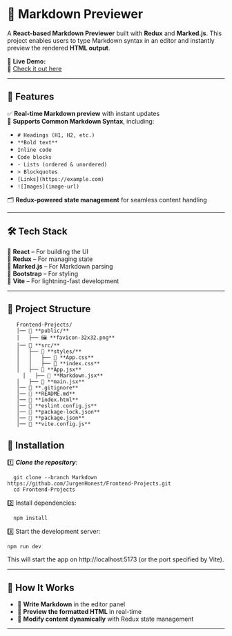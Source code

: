 # 📝 Markdown Previewer

A **React-based Markdown Previewer** built with **Redux** and **Marked.js**. This project enables users to type Markdown syntax in an editor and instantly preview the rendered **HTML output**.

🌟 **Live Demo:**  
🔗 [Check it out here](https://markdown-previewer67.netlify.app/)

---

## 🚀 Features

✅ **Real-time Markdown preview** with instant updates  
📜 **Supports Common Markdown Syntax**, including:  
   - `# Headings (H1, H2, etc.)`
   - `**Bold text**`
   - ``Inline code``
   - ``` Code blocks ```
   - `- Lists (ordered & unordered)`
   - `> Blockquotes`
   - `[Links](https://example.com)`
   - `![Images](image-url)`

🗂 **Redux-powered state management** for seamless content handling  

---

## 🛠️ Tech Stack

🔹 **React** – For building the UI  
🔹 **Redux** – For managing state  
🔹 **Marked.js** – For Markdown parsing  
🔹 **Bootstrap** – For styling  
🔹 **Vite** – For lightning-fast development  

---

## 📂 Project Structure

```
   Frontend-Projects/
   │── 📁 **public/**  
   │   ├── 🖼️ **favicon-32x32.png**   
   │── 📁 **src/**   
   │   ├── 📁 **styles/**  
   │   │   ├── 📄 **App.css**  
   │   │   ├── 📄 **index.css**  
   │   ├── 📄 **App.jsx**
     │   ├── 📄 **Markdown.jsx**
   │   ├── 📄 **main.jsx**
   │── 📄 **.gitignore**
   │── 📄 **README.md**
   │── 📄 **index.html**
   │── 📄 **eslint.config.js** 
   │── 📄 **package-lock.json**
   │── 📄 **package.json**
   │── 📄 **vite.config.js**
```

## 🚀 Installation
1️⃣ ***Clone the repository***:  
```
  git clone --branch Markdown https://github.com/JurgenHonest/Frontend-Projects.git
  cd Frontend-Projects
```
2️⃣ Install dependencies:
```
  npm install
```
3️⃣ Start the development server:
```
npm run dev
```

This will start the app on http://localhost:5173 (or the port specified by Vite).

---


## 🎨 How It Works

- 📝 **Write Markdown** in the editor panel
- 👀 **Preview the formatted HTML** in real-time
- 🔄 **Modify content dynamically** with Redux state management

---

